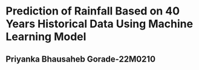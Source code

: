 # Prediction of Rainfall Based on 40 Years Historical Data Using Machine Learning Model
## Priyanka Bhausaheb Gorade-22M0210
